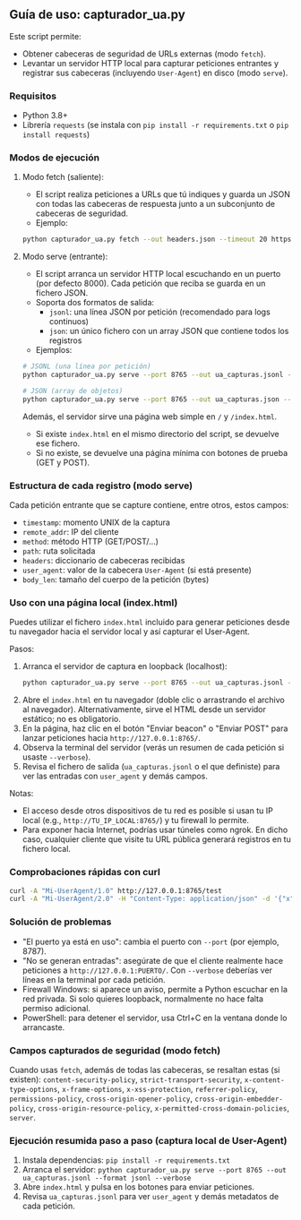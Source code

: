 ## Guía de uso: capturador_ua.py

Este script permite:
- Obtener cabeceras de seguridad de URLs externas (modo `fetch`).
- Levantar un servidor HTTP local para capturar peticiones entrantes y registrar sus cabeceras (incluyendo `User-Agent`) en disco (modo `serve`).

### Requisitos
- Python 3.8+
- Librería `requests` (se instala con `pip install -r requirements.txt` o `pip install requests`)

### Modos de ejecución

1) Modo fetch (saliente):
   - El script realiza peticiones a URLs que tú indiques y guarda un JSON con todas las cabeceras de respuesta junto a un subconjunto de cabeceras de seguridad.
   - Ejemplo:
   ```bash
   python capturador_ua.py fetch --out headers.json --timeout 20 https://example.com https://httpbin.org/headers
   ```

2) Modo serve (entrante):
   - El script arranca un servidor HTTP local escuchando en un puerto (por defecto 8000). Cada petición que reciba se guarda en un fichero JSON.
   - Soporta dos formatos de salida:
     - `jsonl`: una línea JSON por petición (recomendado para logs continuos)
     - `json`: un único fichero con un array JSON que contiene todos los registros
   - Ejemplos:
   ```bash
   # JSONL (una línea por petición)
   python capturador_ua.py serve --port 8765 --out ua_capturas.jsonl --format jsonl --verbose

   # JSON (array de objetos)
   python capturador_ua.py serve --port 8765 --out ua_capturas.json --format json --verbose
   ```

   Además, el servidor sirve una página web simple en `/` y `/index.html`.
   - Si existe `index.html` en el mismo directorio del script, se devuelve ese fichero.
   - Si no existe, se devuelve una página mínima con botones de prueba (GET y POST).

### Estructura de cada registro (modo serve)
Cada petición entrante que se capture contiene, entre otros, estos campos:
- `timestamp`: momento UNIX de la captura
- `remote_addr`: IP del cliente
- `method`: método HTTP (GET/POST/...)
- `path`: ruta solicitada
- `headers`: diccionario de cabeceras recibidas
- `user_agent`: valor de la cabecera `User-Agent` (si está presente)
- `body_len`: tamaño del cuerpo de la petición (bytes)

### Uso con una página local (index.html)
Puedes utilizar el fichero `index.html` incluido para generar peticiones desde tu navegador hacia el servidor local y así capturar el User-Agent.

Pasos:
1. Arranca el servidor de captura en loopback (localhost):
   ```bash
   python capturador_ua.py serve --port 8765 --out ua_capturas.jsonl --format jsonl --verbose
   ```
2. Abre el `index.html` en tu navegador (doble clic o arrastrando el archivo al navegador). Alternativamente, sirve el HTML desde un servidor estático; no es obligatorio.
3. En la página, haz clic en el botón "Enviar beacon" o "Enviar POST" para lanzar peticiones hacia `http://127.0.0.1:8765/`.
4. Observa la terminal del servidor (verás un resumen de cada petición si usaste `--verbose`).
5. Revisa el fichero de salida (`ua_capturas.jsonl` o el que definiste) para ver las entradas con `user_agent` y demás campos.

Notas:
- El acceso desde otros dispositivos de tu red es posible si usan tu IP local (e.g., `http://TU_IP_LOCAL:8765/`) y tu firewall lo permite.
- Para exponer hacia Internet, podrías usar túneles como ngrok. En dicho caso, cualquier cliente que visite tu URL pública generará registros en tu fichero local.

### Comprobaciones rápidas con curl
```bash
curl -A "Mi-UserAgent/1.0" http://127.0.0.1:8765/test
curl -A "Mi-UserAgent/2.0" -H "Content-Type: application/json" -d '{"x":1}' http://127.0.0.1:8765/post
```

### Solución de problemas
- "El puerto ya está en uso": cambia el puerto con `--port` (por ejemplo, 8787).
- "No se generan entradas": asegúrate de que el cliente realmente hace peticiones a `http://127.0.0.1:PUERTO/`. Con `--verbose` deberías ver líneas en la terminal por cada petición.
- Firewall Windows: si aparece un aviso, permite a Python escuchar en la red privada. Si solo quieres loopback, normalmente no hace falta permiso adicional.
- PowerShell: para detener el servidor, usa Ctrl+C en la ventana donde lo arrancaste.

### Campos capturados de seguridad (modo fetch)
Cuando usas `fetch`, además de todas las cabeceras, se resaltan estas (si existen):
`content-security-policy`, `strict-transport-security`, `x-content-type-options`, `x-frame-options`, `x-xss-protection`, `referrer-policy`, `permissions-policy`, `cross-origin-opener-policy`, `cross-origin-embedder-policy`, `cross-origin-resource-policy`, `x-permitted-cross-domain-policies`, `server`.

### Ejecución resumida paso a paso (captura local de User-Agent)
1. Instala dependencias: `pip install -r requirements.txt`
2. Arranca el servidor: `python capturador_ua.py serve --port 8765 --out ua_capturas.jsonl --format jsonl --verbose`
3. Abre `index.html` y pulsa en los botones para enviar peticiones.
4. Revisa `ua_capturas.jsonl` para ver `user_agent` y demás metadatos de cada petición.


